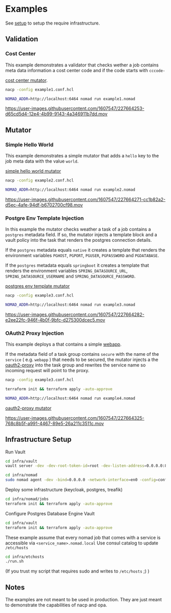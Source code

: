 # Examples

See [setup](#infra-setup) to setup the require infrastructure.

## Validation

### Cost Center

This example demonstrates a validator that checks wether a job contains meta data information a cost center code and if the code starts with `cccode-`

[cost center mutator](example1/validators/costcenter_meta.rego).


```bash
nacp -config example1.conf.hcl
```

```bash
NOMAD_ADDR=http://localhost:6464 nomad run example1.nomad
```


https://user-images.githubusercontent.com/1607547/227664253-d65cd5d4-12e4-4b99-9143-4a346911b7dd.mov



## Mutator

### Simple Hello World

This example demonstrates a simple mutator that adds a `hello` key to the job meta data with the value `world`.

[simple hello world mutator](example2/mutators/hello_world_meta.rego)

```bash
nacp -config example2.conf.hcl
```

```bash
NOMAD_ADDR=http://localhost:6464 nomad run example2.nomad
```



https://user-images.githubusercontent.com/1607547/227664271-cc1b82a2-d5ec-4afe-94df-b6702700cf98.mov



### Postgre Env Template Injection

In this example the mutator checks weather a task of a job contains a `postgres` metadata field. If so, the mutator injects a template block and a vault policy into the task that renders the postgres connection details.

If the `postgres` metadata equals `native` it creates a template that renders the environment variables `PGHOST`, `PGPORT`, `PGUSER`, `PGPASSWORD` and `PGDATABASE`.

If the `postgres` metadata equals `springboot` it creates a template that renders the environment variables `SPRING_DATASOURCE_URL`, `SPRING_DATASOURCE_USERNAME` and `SPRING_DATASOURCE_PASSWORD`.

[postgres env template mutator](example3/mutators/postgres_env_template.rego)

```bash
nacp -config example3.conf.hcl
```

```bash
NOMAD_ADDR=http://localhost:6464 nomad run example3.nomad
```



https://user-images.githubusercontent.com/1607547/227664282-e2ee22fc-946f-4b0f-9bfc-d275300dcec5.mov



### OAuth2 Proxy Injection

This example deploys a that contains a simple [webapp](example4/webapp.js).

If the metadata field of a task group contains `secure` with the name of the `service` ( e.g. `webapp` ) that needs to be secured, the mutator injects a the [oauth2-proxy](https://oauth2-proxy.github.io/oauth2-proxy/) into the task group and rewrites the service name so incoming request will point to the proxy.

```bash
nacp -config example3.conf.hcl
```

```bash
terraform init && terraform apply -auto-approve
```

```bash
NOMAD_ADDR=http://localhost:6464 nomad run example4.nomad
```

[oauth2-proxy mutator](example4/mutators/secure.rego)



https://user-images.githubusercontent.com/1607547/227664325-768c8b5f-a991-4467-89e5-26a211c3511c.mov



## Infrastructure Setup

Run Vault

```bash
cd infra/vault
vault server -dev -dev-root-token-id=root -dev-listen-address=0.0.0.0:8200
```

```bash
cd infra/nomad
sudo nomad agent -dev -bind=0.0.0.0 -network-interface=en0 -config=conf
```

Deploy some infrastructure (keycloak, postgres, treafik)

```bash
cd infra/nomad/jobs
terraform init && terraform apply -auto-approve
```

Configure Postgres Database Engine Vault

```bash
cd infra/vault
terraform init && terraform apply -auto-approve
```

These example assume that every nomad job that comes with a service is accessible via `<service_name>.nomad.local`
Use consul catalog to update `/etc/hosts`

```bash
cd infra/etchosts
./run.sh
```
(If you trust my script that requires sudo and writes to `/etc/hosts` ;) )

## Notes



The examples are not meant to be used in production. They are just meant to demonstrate the capabilities of nacp and opa.
